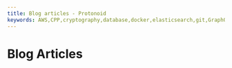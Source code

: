 ```yaml
---
title: Blog articles - Protonoid
keywords: AWS,CPP,cryptography,database,docker,elasticsearch,git,GraphQL,Javascript,SEO,Python,Kubernetes,OpenCV
---
```


# Blog Articles
